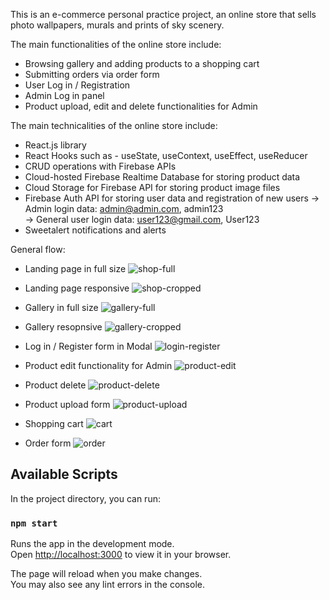 This is an e-commerce personal practice project, an online store that sells photo wallpapers, murals and prints of sky scenery. 

The main functionalities of the online store include:

- Browsing gallery and adding products to a shopping cart 
- Submitting orders via order form 
- User Log in / Registration
- Admin Log in panel
- Product upload, edit and delete functionalities for Admin

The main technicalities of the online store include:

- React.js library
- React Hooks such as - useState, useContext, useEffect, useReducer
- CRUD operations with Firebase APIs
- Cloud-hosted Firebase Realtime Database for storing product data
- Cloud Storage for Firebase API for storing product image files
- Firebase Auth API for storing user data and registration of new users
  -> Admin login data: admin@admin.com, admin123   
  -> General user login data: user123@gmail.com, User123
- Sweetalert notifications and alerts


General flow:

- Landing page in full size
![shop-full](https://user-images.githubusercontent.com/100338985/220565924-4681e60b-2907-4d13-a931-bd85692b4415.png)

- Landing page responsive
![shop-cropped](https://user-images.githubusercontent.com/100338985/220566225-0af52717-75dc-497f-adef-6b5c77618f1f.png)

- Gallery in full size
![gallery-full](https://user-images.githubusercontent.com/100338985/220566296-0b515cd5-0998-4d27-994c-68b93d4d0ad7.png)

- Gallery resopnsive
![gallery-cropped](https://user-images.githubusercontent.com/100338985/220566363-1e507f55-358e-48ce-9402-15ecc189d423.png)

- Log in / Register form in Modal
![login-register](https://user-images.githubusercontent.com/100338985/220566457-39d38117-3030-438e-86c1-13edae1c2caa.png)

- Product edit functionality for Admin
![product-edit](https://user-images.githubusercontent.com/100338985/220566599-29cdce08-7f44-4e37-b829-5469314e40ab.png)

- Product delete
![product-delete](https://user-images.githubusercontent.com/100338985/220566635-4e136234-cdf6-4141-9ff1-681a94c74326.png)

- Product upload form
![product-upload](https://user-images.githubusercontent.com/100338985/220566780-a1941c63-b921-4b5c-94b6-af35dd11ad55.png)

- Shopping cart
![cart](https://user-images.githubusercontent.com/100338985/220566828-29a94cae-8169-4c0c-9670-19f2fd89d24a.png)

- Order form
![order](https://user-images.githubusercontent.com/100338985/220566892-a5bae86a-ff71-4a43-90f2-40de65c36570.png)

## Available Scripts

In the project directory, you can run:

### `npm start`

Runs the app in the development mode.\
Open [http://localhost:3000](http://localhost:3000) to view it in your browser.

The page will reload when you make changes.\
You may also see any lint errors in the console.


